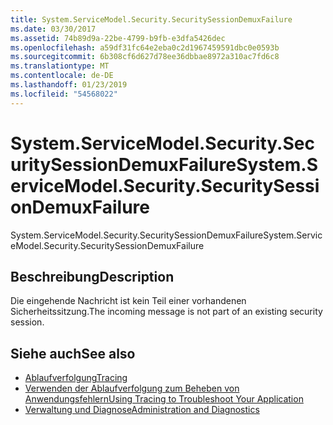 ```yaml
---
title: System.ServiceModel.Security.SecuritySessionDemuxFailure
ms.date: 03/30/2017
ms.assetid: 74b89d9a-22be-4799-b9fb-e3dfa5426dec
ms.openlocfilehash: a59df31fc64e2eba0c2d1967459591dbc0e0593b
ms.sourcegitcommit: 6b308cf6d627d78ee36dbbae8972a310ac7fd6c8
ms.translationtype: MT
ms.contentlocale: de-DE
ms.lasthandoff: 01/23/2019
ms.locfileid: "54568022"
---
```

# <a name="systemservicemodelsecuritysecuritysessiondemuxfailure"></a><span data-ttu-id="08b4d-102">System.ServiceModel.Security.SecuritySessionDemuxFailure</span><span class="sxs-lookup"><span data-stu-id="08b4d-102">System.ServiceModel.Security.SecuritySessionDemuxFailure</span></span>
<span data-ttu-id="08b4d-103">System.ServiceModel.Security.SecuritySessionDemuxFailure</span><span class="sxs-lookup"><span data-stu-id="08b4d-103">System.ServiceModel.Security.SecuritySessionDemuxFailure</span></span>  
  
## <a name="description"></a><span data-ttu-id="08b4d-104">Beschreibung</span><span class="sxs-lookup"><span data-stu-id="08b4d-104">Description</span></span>  
 <span data-ttu-id="08b4d-105">Die eingehende Nachricht ist kein Teil einer vorhandenen Sicherheitssitzung.</span><span class="sxs-lookup"><span data-stu-id="08b4d-105">The incoming message is not part of an existing security session.</span></span>  
  
## <a name="see-also"></a><span data-ttu-id="08b4d-106">Siehe auch</span><span class="sxs-lookup"><span data-stu-id="08b4d-106">See also</span></span>
- [<span data-ttu-id="08b4d-107">Ablaufverfolgung</span><span class="sxs-lookup"><span data-stu-id="08b4d-107">Tracing</span></span>](../../../../../docs/framework/wcf/diagnostics/tracing/index.md)
- [<span data-ttu-id="08b4d-108">Verwenden der Ablaufverfolgung zum Beheben von Anwendungsfehlern</span><span class="sxs-lookup"><span data-stu-id="08b4d-108">Using Tracing to Troubleshoot Your Application</span></span>](../../../../../docs/framework/wcf/diagnostics/tracing/using-tracing-to-troubleshoot-your-application.md)
- [<span data-ttu-id="08b4d-109">Verwaltung und Diagnose</span><span class="sxs-lookup"><span data-stu-id="08b4d-109">Administration and Diagnostics</span></span>](../../../../../docs/framework/wcf/diagnostics/index.md)
